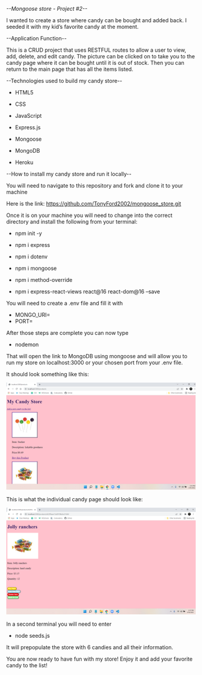 *--Mongoose store - Project #2--* 

I wanted to create a store where candy can be bought and added back. I seeded it with my kid’s favorite candy at the moment. 

 

--Application Function--

This is a CRUD project that uses RESTFUL routes to allow a user to view, add, delete, and edit candy. The picture can be clicked on to take you to the candy page where it can be bought until it is out of stock. Then you can return to the main page that has all the items listed. 

 

--Technologies used to build my candy store--

* HTML5 

* CSS 

* JavaScript 

* Express.js 

* Mongoose  

* MongoDB 

* Heroku 



--How to install my candy store and run it locally--

You will need to navigate to this repository and fork and clone it to your machine 

Here is the link: https://github.com/TonyFord2002/mongoose_store.git 

Once it is on your machine you will need to change into the correct directory and install the following from your terminal: 

* npm init -y 

* npm i express 

* npm i dotenv 

* npm i mongoose 

* npm i method-override 

* npm i  express-react-views react@16 react-dom@16 –save

You will need to create a .env file and fill it with

* MONGO_URI=<your MongoDB information goes here>
* PORT=<your chosen port to use>

After those steps are complete you can now type 

* nodemon 

That will open the link to MongoDB using mongoose and will allow you to run my store on localhost:3000 or your chosen port from your .env file. 

It should look something like this:

![Picture of Index page](ScreenshotIndex.png)

This is what the individual candy page should look like:

![Picture of Product page](ScreenshotShow.png)

In a second terminal you will need to enter 

* node seeds.js 

It will prepopulate the store with 6 candies and all their information. 

You are now ready to have fun with my store! Enjoy it and add your favorite candy to the list!